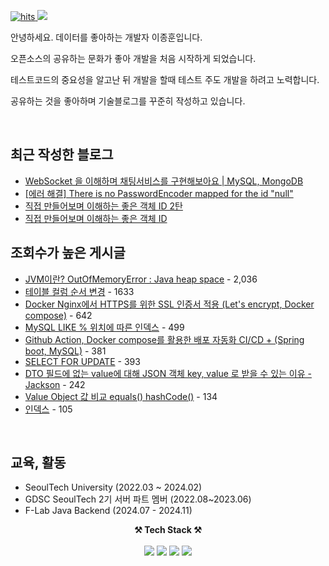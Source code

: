 <!-- Header -->

[//]: # (<p align="center">)

[//]: # ()
[//]: # (  <img src="https://capsule-render.vercel.app/api?type=rounded&color=B9F2FF&height=180&section=header&text=JONGHUN%20LEE&fontSize=45&fontAlignY=38&desc=Web%20Backend%20Developer&descAlignY=55&descAlign=60&descSize=14" alt="header" />)

[//]: # ()
[//]: # (</p>)


<!-- Hits -->

<a href="https://hits.seeyoufarm.com"><img src="https://hits.seeyoufarm.com/api/count/incr/badge.svg?url=https%3A%2F%2Fgithub.com%2Frivkode&count_bg=%2379C83D&title_bg=%23555555&icon=&icon_color=%23E7E7E7&title=hits&edge_flat=false" alt="hits" />
<a href="https://solved.ac/jonghun"><img src="http://mazassumnida.wtf/api/mini/generate_badge?boj=jonghun"/></a>

<p align="center">

[//]: # (  <a href="https://hits.seeyoufarm.com">)

[//]: # ()
[//]: # (    <img src="https://hits.seeyoufarm.com/api/count/incr/badge.svg?url=https%3A%2F%2Fgithub.com%2Frivkode&count_bg=%2379C83D&title_bg=%23555555&icon=&icon_color=%23E7E7E7&title=hits&edge_flat=false" alt="hits" />)

[//]: # ()
[//]: # (  </a>)
</p>

[//]: # (<!-- Introduction -->)

[//]: # (<p align="center">)

[//]: # (  👋 안녕하세요 👋<br>)

[//]: # (  제 이름은 이종훈이고 백엔드를 공부하고 있습니다.<br>)

[//]: # (  현재 대학교에 재학 중이며 배우려는 자세로 열심히 학습에 임하고 있습니다!<br><br>)
[//]: # (</p>)

안녕하세요. 데이터를 좋아하는 개발자 이종훈입니다.

오픈소스의 공유하는 문화가 좋아 개발을 처음 시작하게 되었습니다.

테스트코드의 중요성을 알고난 뒤 개발을 할때 테스트 주도 개발을 하려고 노력합니다.

공유하는 것을 좋아하며 기술블로그를 꾸준히 작성하고 있습니다. 

<br>


## 최근 작성한 블로그

[//]: # (- [트랜잭션과 LOCK]&#40;&#41;)
- [WebSocket 을 이해하며 채팅서비스를 구현해보아요 | MySQL, MongoDB](https://velog.io/@rivkode/WebSocket-%EC%9D%84-%EC%9D%B4%ED%95%B4%ED%95%98%EB%A9%B0-%EC%B1%84%ED%8C%85%EC%84%9C%EB%B9%84%EC%8A%A4%EB%A5%BC-%EA%B5%AC%ED%98%84%ED%95%B4%EB%B3%B4%EC%95%84%EC%9A%94-MySQL-MongoDB)
- [[에러 해결] There is no PasswordEncoder mapped for the id "null"](https://velog.io/@rivkode/%EC%97%90%EB%9F%AC-%ED%95%B4%EA%B2%B0-There-is-no-PasswordEncoder-mapped-for-the-id-null)
- [직접 만들어보며 이해하는 좋은 객체 ID 2탄](https://velog.io/@rivkode/ID-%EC%83%9D%EC%84%B1%EA%B8%B0-%EA%B5%AC%ED%98%84%EC%9D%84-%ED%95%B4%EB%B3%B4%EC%95%84%EC%9A%94-2%ED%83%84)
- [직접 만들어보며 이해하는 좋은 객체 ID](https://velog.io/@rivkode/Id-%EC%83%9D%EC%84%B1%EA%B8%B0-%EA%B5%AC%ED%98%84)

## 조회수가 높은 게시글
- [JVM이란? OutOfMemoryError : Java heap space](https://velog.io/@rivkode/OutOfMemoryError-Java-heap-space) - 2,036
- [테이블 컬럼 순서 변경](https://velog.io/@rivkode/%ED%85%8C%EC%9D%B4%EB%B8%94-%EC%BB%AC%EB%9F%BC-%EC%88%9C%EC%84%9C-%EB%B3%80%EA%B2%BD-Mysql) - 1633
- [Docker Nginx에서 HTTPS를 위한 SSL 인증서 적용 (Let's encrypt, Docker compose)](https://velog.io/@rivkode/Docker-Nginx%EC%97%90%EC%84%9C-HTTPS%EB%A5%BC-%EC%9C%84%ED%95%9C-SSL-%EC%9D%B8%EC%A6%9D%EC%84%9C-%EC%A0%81%EC%9A%A9-Lets-encrypt-Docker-compose) - 642
- [MySQL LIKE % 위치에 따른 인덱스](https://velog.io/@rivkode/MySQL-LIKE-%EC%9C%84%EC%B9%98%EC%97%90-%EB%94%B0%EB%A5%B8-%EC%9D%B8%EB%8D%B1%EC%8A%A4) - 499
- [Github Action, Docker compose를 활용한 배포 자동화 CI/CD + (Spring boot, MySQL)](https://velog.io/@rivkode/Github-Action-Docker-compose%EB%A5%BC-%ED%99%9C%EC%9A%A9%ED%95%9C-%EB%B0%B0%ED%8F%AC-%EC%9E%90%EB%8F%99%ED%99%94-CICD-Spring-boot-MySQL) - 381
- [SELECT FOR UPDATE](https://velog.io/@rivkode/Select-for-update) - 393
- [DTO 필드에 없는 value에 대해 JSON 객체 key, value 로 받을 수 있는 이유 - Jackson](https://velog.io/@rivkode/%ED%95%84%EB%93%9C%EC%97%90-%EC%97%86%EB%8A%94-value%EC%97%90-%EB%8C%80%ED%95%B4-%ED%8C%8C%EB%9D%BC%EB%AF%B8%ED%84%B0%EB%A1%9C-%EB%B0%9B%EC%9D%84-%EC%88%98-%EC%9E%88%EB%8A%94-%EC%9D%B4%EC%9C%A0) - 242
- [Value Object 값 비교 equals() hashCode()](https://velog.io/@rivkode/Java-Object%EC%B5%9C%EC%83%81%EC%9C%84-%ED%81%B4%EB%9E%98%EC%8A%A4-%EC%99%80-%EC%98%A4%EB%B2%84%EB%9D%BC%EC%9D%B4%EB%94%A9) - 134
- [인덱스](https://velog.io/@rivkode/%EC%9D%B8%EB%8D%B1%EC%8A%A4-%ED%81%B4%EB%9F%AC%EC%8A%A4%ED%84%B0-%ED%9E%99) - 105
<br>

## 교육, 활동

- SeoulTech University (2022.03 ~ 2024.02)
- GDSC SeoulTech 2기 서버 파트 멤버 (2022.08~2023.06)
- F-Lab Java Backend (2024.07 - 2024.11)

<!-- Tech Stack -->
<p align="center">
  <strong>⚒️ Tech Stack ⚒️</strong><br>

[//]: # (  💡 Used as the main<br>)

<br>
  <img src="https://img.shields.io/badge/JAVA-007396?style=for-the-badge&logo=java&logoColor=white">
  <img src="https://img.shields.io/badge/Spring-6DB33F?style=for-the-badge&logo=Spring&logoColor=white">
  <img src="https://img.shields.io/badge/SpringBoot-6DB33F?style=for-the-badge&logo=SpringBoot&logoColor=white">
  <img src="https://img.shields.io/badge/mysql-4479A1?style=for-the-badge&logo=mysql&logoColor=white">
</p>
<br>

[//]: # (<!-- Velog Stats -->)

[//]: # (<p align="center">)

[//]: # (  <a href="https://velog.io/@rivkode">)

[//]: # (    <img src="https://velog-readme-stats.vercel.app/api?name=rivkode" alt="Velog's GitHub stats">)

[//]: # (  </a>)

[//]: # (</p>)
